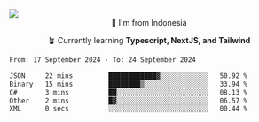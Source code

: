 
<img align = "center" src="https://readme-typing-svg.herokuapp.com?font=Fira+Code&size=25&pause=1000&color=00F713&center=true&vCenter=true&random=false&width=850&height=70&lines=Hi+There+%F0%9F%91%8B%2C+Im+Julian+Caesar;"/>
<br>

<div align = "center">
  📌 I'm from Indonesia
  
  🪴 Currently learning **Typescript, NextJS, and Tailwind**
</div>

<!--START_SECTION:waka-->

```txt
From: 17 September 2024 - To: 24 September 2024

JSON     22 mins         ████████████▓░░░░░░░░░░░░   50.92 %
Binary   15 mins         ████████▒░░░░░░░░░░░░░░░░   33.94 %
C#       3 mins          ██░░░░░░░░░░░░░░░░░░░░░░░   08.13 %
Other    2 mins          █▓░░░░░░░░░░░░░░░░░░░░░░░   06.57 %
XML      0 secs          ░░░░░░░░░░░░░░░░░░░░░░░░░   00.44 %
```

<!--END_SECTION:waka-->
